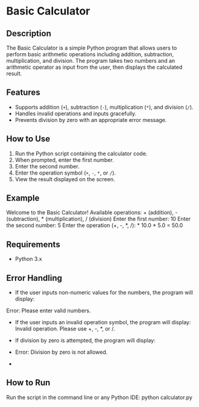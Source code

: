 # Basic Calculator

## Description
The Basic Calculator is a simple Python program that allows users to perform basic arithmetic operations including addition, subtraction, multiplication, and division. The program takes two numbers and an arithmetic operator as input from the user, then displays the calculated result.

## Features
- Supports addition (`+`), subtraction (`-`), multiplication (`*`), and division (`/`).
- Handles invalid operations and inputs gracefully.
- Prevents division by zero with an appropriate error message.

## How to Use
1. Run the Python script containing the calculator code.
2. When prompted, enter the first number.
3. Enter the second number.
4. Enter the operation symbol (`+`, `-`, `*`, or `/`).
5. View the result displayed on the screen.

## Example

Welcome to the Basic Calculator!
Available operations: + (addition), - (subtraction), * (multiplication), / (division)
Enter the first number: 10
Enter the second number: 5
Enter the operation (+, -, *, /): *
10.0 * 5.0 = 50.0


## Requirements
- Python 3.x

## Error Handling
- If the user inputs non-numeric values for the numbers, the program will display:

Error: Please enter valid numbers.

- If the user inputs an invalid operation symbol, the program will display:
Invalid operation. Please use +, -, *, or /.

- If division by zero is attempted, the program will display:
- Error: Division by zero is not allowed.

- 
## How to Run
Run the script in the command line or any Python IDE:
python calculator.py

